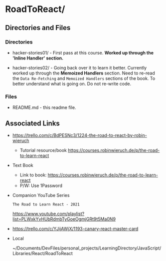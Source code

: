 # RoadToReact/

## Directories and Files

### Directories

* hacker-stories01/ - First pass at this course. **Worked up through the 'Inline Handler' section.**

* hacker-stories02/ - Going back over it to learn it better. Currently worked up through the **Memoized Handlers** section.
Need to re-read the `Data Re-Fetching` and `Memoized Handlers` sections of the book. To better understand what is going on. Do not re-write code.

### Files

* README.md - this readme file.

## Associated Links
* https://trello.com/c/BdPESNc3/1224-the-road-to-react-by-robin-wieruch
    * Tutorial resource/book
    https://courses.robinwieruch.de/p/the-road-to-learn-react

* Text Book
    * Link to book:
https://courses.robinwieruch.de/p/the-road-to-learn-react
    * P/W:
Use 1Password

* Companion YouTube Series

    `The Road to Learn React - 2021`
    
    https://www.youtube.com/playlist?list=PLWxkYvHUbRdmbTyGoeOgmjGRt9t5Ma0N9

* https://trello.com/c/YJijAWjX/1193-canary-react-master-card

* Local

    ~/Documents/DevFiles/personal_projects/LearningDirectory/JavaScript/Libraries/React/RoadToReact
